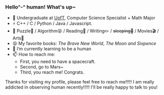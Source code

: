 ### Hello^-^ human! What's up~

- 🍻 Undergraduate at [UofT](https://www.utoronto.ca), Computer Science Specialist + Math Major
- ⚡ C++ / C / Python / Java / Javascript.
- 🏃 Puzzle🧩 / Algorithm😝 / Reading📖 / Writing✏️ / <del>sleeping🤔</del> / Movies🎬 / Arts🎨
- 😝 My favorite books: *The Brave New World*, *The Moon and Sixpence*
- 🌱 I’m currently learning to be a human
- 📫 How to reach me:
    - First, you need to have a spacecraft.
    - Second, go to Mars~
    - Third, you reach me! Congrats.

Thanks for visiting my profile, please feel free to reach me!!!!! I am really addicted in observing human recently!!!!! I'll be really happy to talk to you!
